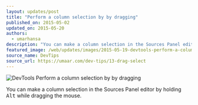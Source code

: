 ```yaml
---
layout: updates/post
title: "Perform a column selection by by dragging"
published_on: 2015-05-02
updated_on: 2015-05-20
authors:
  - umarhansa
description: "You can make a column selection in the Sources Panel editor by holding <kbd class='kbd'>Alt</kbd> while dragging the mouse."
featured_image: /web/updates/images/2015-05-19-devtools-perform-a-column-selection-by-by-dragging/drag-select.gif
source_name: DevTips
source_url: https://umaar.com/dev-tips/13-drag-select
---
```

<img src="/web/updates/images/2015-05-19-devtools-perform-a-column-selection-by-by-dragging/drag-select.gif" alt="DevTools Perform a column selection by by dragging">

You can make a column selection in the Sources Panel editor by holding <kbd class="kbd">Alt</kbd> while dragging the mouse.﻿
